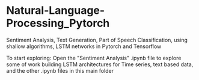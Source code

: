 # Natural-Language-Processing_Pytorch
Sentiment Analysis, Text Generation, Part of Speech Classification, using shallow algorithms, LSTM networks in Pytorch and Tensorflow


To start exploring:
Open the "Sentiment Analysis" .ipynb file to explore some of work building LSTM architectures for Time series, text based data, and the other .ipynb files in this main folder
